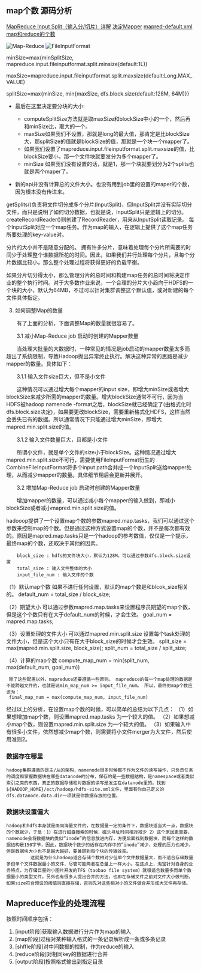 ## map个数 源码分析
[MapReduce Input Split（输入分/切片）详解](https://blog.csdn.net/dr_guo/article/details/51150278)
[决定Mapper](http://ronxin999.blog.163.com/blog/static/42217920201279112163/)
[mapred-default.xml](http://hadoop.apache.org/docs/current/hadoop-mapreduce-client/hadoop-mapreduce-client-core/mapred-default.xml)
[map和reduce的个数](https://www.jianshu.com/p/32be1e1af578)


![Map-Reduce](http://images.cnitblog.com/blog/306623/201306/23175247-1cff38de2f154503bccd89a5d057f696.x-png)
![FileInputFormat](http://img.blog.csdn.net/20160414132403422?watermark/2/text/aHR0cDovL2Jsb2cuY3Nkbi5uZXQv/font/5a6L5L2T/fontsize/400/fill/I0JBQkFCMA==/dissolve/70/gravity/SouthEast)

minSize=max{minSplitSize, mapreduce.input.fileinputformat.split.minsize(default:1L)} 

maxSize=mapreduce.input.fileinputformat.split.maxsize(default:Long.MAX_VALUE)

splitSize=max{minSize, min{maxSize, dfs.block.size(default:128M, 64M)}}

- 最后在这里决定要分块的大小:
    - computeSplitSize方法就是取maxSize和blockSize中小的一个，然后再和minSize比，取大的一个。
    - maxSize如果我们不设置，那就是long的最大值，那肯定是比blockSize大，那splitSize的值就是blockSize的值，那就是一个块一个mapper了。
    - 如果我们设置了mapreduce.input.fileinputformat.split.maxsize的值，比blockSize要小，那一个文件块就要发分为多个mapper了。
    - minSize 如果我们没有设置的话，就是1，那一个块就要划分为2个splits也就是两个maper了。

- 新的api并没有计算总的文件大小。也没有用到job里的设置的maper的个数，因为根本没有传进来。


getSplits()负责将文件切分成多个分片(InputSplit)，但InputSplit并没有实际切分文件，而只是说明了如何切分数据，也就是说，InputSplit只是逻辑上的切分。createRecordReader()则创建了RecordReader，用来从InputSplit读取记录。
每个InputSplit对应一个map任务。作为map的输入，在逻辑上提供了这个map任务所要处理的key-value对。

分片的大小并不是随意分配的。 
拥有许多分片，意味着处理每个分片所需要的时间少于处理整个谁数据所花的时间。因此，如果我们并行处理每个分片，且每个分片数据比较小，那么整个处理过程将获得更好的负载平衡。

如果分片切分得太小，那么管理分片的总时间和构建map任务的总时间将决定作业的整个执行时间。对于大多数作业来说，一个合理的分片大小趋向于HDFS的一个块的大小，默认为64MB，不过可以针对集群调整这个默认值，或对新建的每个文件具体指定。

3. 如何调整Map的数量

　　有了上面的分析，下面调整Map的数量就很容易了。

　　3.1 减小Map-Reduce job 启动时创建的Mapper数量

　　当处理大批量的大数据时，一种常见的情况是job启动的mapper数量太多而超出了系统限制，导致Hadoop抛出异常终止执行。解决这种异常的思路是减少mapper的数量。具体如下：

　　3.1.1 输入文件size巨大，但不是小文件

　　这种情况可以通过增大每个mapper的input size，即增大minSize或者增大blockSize来减少所需的mapper的数量。增大blockSize通常不可行，因为当HDFS被hadoop namenode -format之后，blockSize就已经确定了(由格式化时dfs.block.size决定)，如果要更改blockSize，需要重新格式化HDFS，这样当然会丢失已有的数据。所以通常情况下只能通过增大minSize，即增大mapred.min.split.size的值。

　　3.1.2 输入文件数量巨大，且都是小文件

　　所谓小文件，就是单个文件的size小于blockSize。这种情况通过增大mapred.min.split.size不可行，需要使用FileInputFormat衍生的CombineFileInputFormat将多个input path合并成一个InputSplit送给mapper处理，从而减少mapper的数量。具体细节稍后会更新并展开。

　　3.2 增加Map-Reduce job 启动时创建的Mapper数量

　　增加mapper的数量，可以通过减小每个mapper的输入做到，即减小blockSize或者减小mapred.min.split.size的值。


hadooop提供了一个设置map个数的参数mapred.map.tasks，我们可以通过这个参数来控制map的个数。但是通过这种方式设置map的个数，并不是每次都有效的。原因是mapred.map.tasks只是一个hadoop的参考数值，仅仅是一个提示，最终map的个数，还取决于其他的因素。
        
        block_size : hdfs的文件块大小，默认为128M，可以通过参数dfs.block.size设置
        total_size : 输入文件整体的大小
        input_file_num : 输入文件的个数
             
（1）默认map个数
     如果不进行任何设置，默认的map个数是和blcok_size相关的。
     default_num = total_size / block_size;

（2）期望大小
     可以通过参数mapred.map.tasks来设置程序员期望的map个数，但是这个个数只有在大于default_num的时候，才会生效。
     goal_num = mapred.map.tasks;

（3）设置处理的文件大小
     可以通过mapred.min.split.size 设置每个task处理的文件大小，但是这个大小只有在大于block_size的时候才会生效。
     split_size = max(mapred.min.split.size, block_size);
     split_num = total_size / split_size;

（4）计算的map个数
compute_map_num = min(split_num,  max(default_num, goal_num))

     除了这些配置以外，mapreduce还要遵循一些原则。 mapreduce的每一个map处理的数据是不能跨越文件的，也就是说min_map_num >= input_file_num。 所以，最终的map个数应该为：
     final_map_num = max(compute_map_num, input_file_num)

经过以上的分析，在设置map个数的时候，可以简单的总结为以下几点：
（1）如果想增加map个数，则设置mapred.map.tasks 为一个较大的值。
（2）如果想减小map个数，则设置mapred.min.split.size 为一个较大的值。
（3）如果输入中有很多小文件，依然想减少map个数，则需要将小文件merger为大文件，然后使用准则2。

### 数据存在哪里
    hadoop集群遵循的是主/从的架构，namenode很多时候都不作为文件的读写操作，只负责任务的调度和掌握数据块在哪些datanode的分布，保存的是一些数据结构，是namespace或者类似索引之类的东西，真正的数据存储和对数据的读写是发生在datanode里的。找到${HADOOP_HOME}/ect/hadoop/hdfs-site.xml文件，里面有你自己定义的dfs.datanode.data.dir一项就是你数据存放的位置。

### 数据块设置偏大
    hadoop和hdfs本身就是面向海量文件的，在数据量一定的条件下，数据块适当大一点，数据块的个数就少，于是：1）在进行磁盘搜索的时候，磁头寻址时间相对减少 2）这个原因更重要，namenode会将数据块的类似“inode”的信息放进内存，方便后面找到数据块，而每个这样的数据结构是150字节，因此，数据块个数少的话存在内存中的“inode”减少，处理的压力也减少。但是数据块大小也不是越大越好，要兼顾到每个块的传输效率。
             这就是为什么hadoop适合存储个数相对少但单个文件数据量大，而不适合存储数量多但单个文件数据量小的文件，尽管可能两者在总量上一样大小。在这点上，淘宝针对自身的业务特点，为存储巨量的小图片开发的TFS（taobao file system）就很适合数量多而单个数据量小的类型文件。另外也有很多人提出合并的方法，也即在存储文件之前对文件大小做判断，如果size符合预设的阈值则直接存储，否则先对这些相对小的文件做合并形成大文件再存储。
## Mapreduce作业的处理流程
按照时间顺序包括：
1. [input阶段]获取输入数据进行分片作为map的输入
2. [map阶段]过程对某种输入格式的一条记录解析成一条或多条记录 
3. [shffle阶段]对中间数据的控制，作为reduce的输入 
4. [reduce阶段]对相同key的数据进行合并 
5. [output阶段]按照格式输出到指定目录



    
